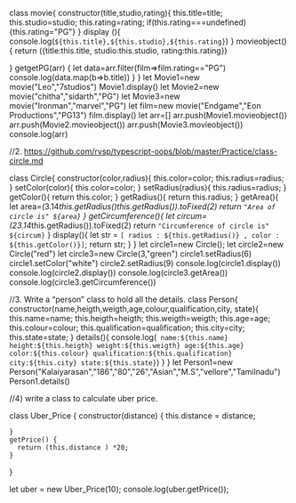 class movie{
    constructor(title,studio,rating){
        this.title=title;
        this.studio=studio;
        this.rating=rating;
        if(this.rating===undefined){this.rating="PG"}
    }
    display (){
        console.log(`${this.title},${this.studio},${this.rating}`)
    }
   movieobject(){
    return ({title:this.title,
        studio:this.studio,
        rating:this.rating})

   }
   getgetPG(arr)
   {
    let data=arr.filter(film=>film.rating=="PG")
     console.log(data.map(b=>b.title))
   }
}
   let Movie1=new movie("Leo","7studios")
   Movie1.display()
  let Movie2=new movie("chitha","sidarth","PG")
  let Movie3=new movie("Ironman","marvel","PG")
  let film=new movie("Endgame","Eon Productions","PG13")
 film.display()
  let arr=[]
   arr.push(Movie1.movieobject())
   arr.push(Movie2.movieobject())
   arr.push(Movie3.movieobject())
   console.log(arr)


//2. https://github.com/rvsp/typescript-oops/blob/master/Practice/class-circle.md


class Circle{
    constructor(color,radius){
        this.color=color;
        this.radius=radius;
    }
    setColor(color){
        this.color=color;
    }
    setRadius(radius){
        this.radius=radius;
    }
    getColor(){
        return this.color;
    }
    getRadius(){
        return this.radius;
    }
    getArea(){
        let area=(3.14*this.getRadius()*this.getRadius()).toFixed(2)
        return `"Area of circle is" ${area}`
    }
   getCircumference(){
       let circum=(2*3.14*this.getRadius()).toFixed(2)
       return `"Circumference of circle is" ${circum}`
   }
   display(){
       let str =  `[ radius : ${this.getRadius()} , color : ${this.getColor()}]`;
       return str;
   }
}
let circle1=new Circle();
let circle2=new Circle("red")
let circle3=new Circle(3,"green")
circle1.setRadius(6)
circle1.setColor("white")
circle2.setRadius(9)
console.log(circle1.display())
console.log(circle2.display())
console.log(circle3.getArea())
console.log(circle3.getCircumference())


//3. Write a “person” class to hold all the details.
class Person{
    constructor(name,heigth,weigth,age,colour,qualification,city, state){
        this.name=name;
        this.heigth=heigth;
        this.weigth=weigth;
        this.age=age;
        this.colour=colour;
        this.qualification=qualification;
        this.city=city;
        this.state=state;
    }
    details(){
        console.log(`
        name:${this.name}
        height:${this.heigth}
        weight:${this.weigth}
        age:${this.age}
        color:${this.colour}
        qualification:${this.qualification}
        city:${this.city}
        state:${this.state}`)
    }
}
let Person1=new Person("Kalaiyarasan","186","80","26","Asian","M.S","vellore","Tamilnadu")
Person1.details()

//4) write a class to calculate uber price.

class Uber_Price {
    constructor(distance) {
      this.distance = distance;
      
    }
    getPrice() {
      return (this.distance ) *20;
    }
  }
  
  let uber = new Uber_Price(10);
  console.log(uber.getPrice());

